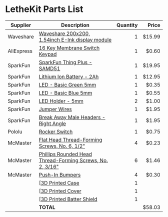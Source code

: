 LetheKit Parts List
================================================================

| Supplier   | Description | Quantity | Price |
|------------|-------------|---------:|------:|
| Waveshare  | [Waveshare 200x200, 1.54inch E-Ink display module](https://www.waveshare.com/1.54inch-e-paper-module.htm) | 1 | $15.99 |
| AliExpress | [16 Key Membrane Switch Keypad](https://www.aliexpress.com/item/32874565775.html)                         | 1 |  $0.60 |
| SparkFun   | [SparkFun Thing Plus - SAMD51](https://www.sparkfun.com/products/14713)                                   | 1 | $19.95 |
| SparkFun   | [Lithium Ion Battery - 2Ah](https://www.sparkfun.com/products/13855)                                      | 1 | $12.95 |
| SparkFun   | [LED - Basic Green 5mm](https://www.sparkfun.com/products/9592)                                           | 1 |  $0.35 |
| SparkFun   | [LED - Basic Blue 5mm](https://www.sparkfun.com/products/11372)                                           | 1 |  $0.55 |
| SparkFun   | [LED Holder - 5mm](https://www.sparkfun.com/products/11840)                                               | 2 |  $1.00 |
| SparkFun   | [Jumper Wires](https://www.sparkfun.com/products/12796)                                                   | 1 |  $1.95 |
| SparkFun   | [Break Away Male Headers - Right Angle](https://www.sparkfun.com/products/553)                            | 1 |  $1.95 |
| Pololu     | [Rocker Switch](https://www.pololu.com/product/1406)                                                      | 1 |  $0.75 |
| McMaster   | [Flat Head Thread-Forming Screws, No. 6, 1/2"](https://www.mcmaster.com/96068a153)                        | 4 |  $0.23 |
| McMaster   | [Phillips Rounded Head Thread-Forming Screws, No. 2, 3/16"](https://www.mcmaster.com/99461A710)           | 6 |  $1.46 |
| McMaster   | [Push-In Bumpers](https://www.mcmaster.com/9544k12)                                                       | 4 |  $0.30 |
|            | [[3D Printed Case](../cover)                                                                              | 1 |        |
|            | [[3D Printed Cover](../cover)                                                                             | 1 |        |
|            | [[3D Printed Batter Shield](../cover)                                                                     | 1 |        |
|            | **TOTAL**                                                                                                 |   | $58.03 |
